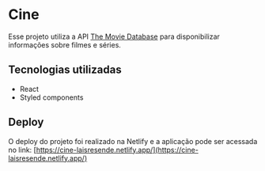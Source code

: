 # Cine

Esse projeto utiliza a API [The Movie Database](https://www.themoviedb.org/documentation/api) para disponibilizar informações sobre filmes e séries.

## Tecnologias utilizadas

* React
* Styled components

## Deploy

O deploy do projeto foi realizado na Netlify e a aplicação pode ser acessada no link: [https://cine-laisresende.netlify.app/](https://cine-laisresende.netlify.app/)
